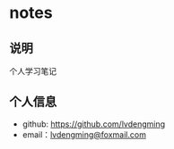 # notes

## 说明

个人学习笔记

## 个人信息

+ github: https://github.com/lvdengming
+ email：lvdengming@foxmail.com
